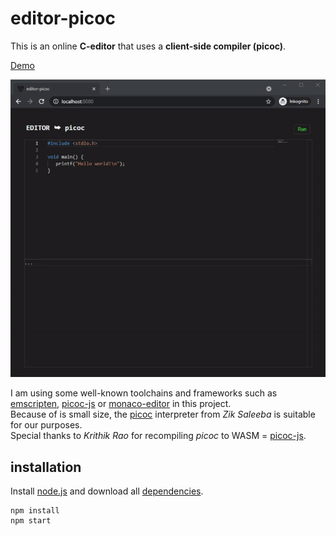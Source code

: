 # editor-picoc

This is an online **C-editor** that uses a **client-side compiler (picoc)**.  
  
[Demo](https://editor-picoc.glitch.me/)  
  
![editor-client-side](preview.gif "editor-client-side")  
  
I am using some well-known toolchains and frameworks such as [emscripten](https://emscripten.org/), [picoc-js](https://www.npmjs.com/package/picoc-js) or [monaco-editor](https://microsoft.github.io/monaco-editor/) in this project.  
Because of is small size, the [picoc](https://gitlab.com/zsaleeba/picoc) interpreter from *Zik Saleeba* is suitable for our purposes.  
Special thanks to *Krithik Rao* for recompiling *picoc* to WASM = [picoc-js]().  

## installation

Install [node.js](https://nodejs.org) and download all [dependencies](package.json).  
  
```
npm install
npm start
```
